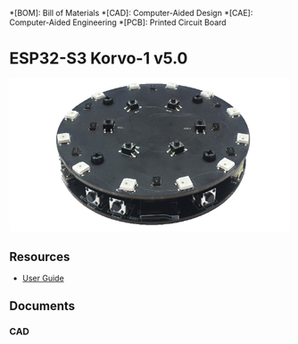 <!-- prettier-ignore -->
*[BOM]: Bill of Materials
*[CAD]: Computer-Aided Design
*[CAE]: Computer-Aided Engineering
*[PCB]: Printed Circuit Board

# ESP32-S3 Korvo-1 v5.0

![ESP32-S3 Korvo-1 v5.0](/documentation/5.0/images/esp32-s3-Korvo-1-isometric.png "ESP32-S3 Korvo-1 v5.0")

## Resources

- [User Guide](https://github.com/espressif/esp-skainet/blob/master/docs/en/hw-reference/esp32s3/user-guide-korvo-1.md)

## Documents

### CAD

<Fusion360 url="https://technikumwien208.autodesk360.com/shares/public/SH9285eQTcf875d3c53983448ebf2cfa9761?mode=embed"/>
